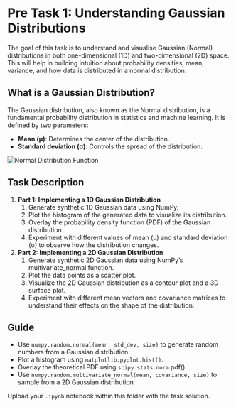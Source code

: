# Pre Task 1: Understanding Gaussian Distributions
The goal of this task is to understand and visualise Gaussian (Normal) distributions in both one-dimensional (1D) and two-dimensional (2D) space. This will help in building intuition about probability densities, mean, variance, and how data is distributed in a normal distribution.

## What is a Gaussian Distribution?
The Gaussian distribution, also known as the Normal distribution, is a fundamental probability distribution in statistics and machine learning. It is defined by two parameters:

- **Mean (μ)**: Determines the center of the distribution.
- **Standard deviation (σ)**: Controls the spread of the distribution.

![Normal Distribution Function]("diffusion-model-learning-path\images\normal.png")

## Task Description
1. **Part 1: Implementing a 1D Gaussian Distribution**
    1. Generate synthetic 1D Gaussian data using NumPy.
    2. Plot the histogram of the generated data to visualize its distribution.
    3. Overlay the probability density function (PDF) of the Gaussian distribution.
    4. Experiment with different values of mean (μ) and standard deviation (σ) to observe how the distribution changes.
2. **Part 2: Implementing a 2D Gaussian Distribution**
    1. Generate synthetic 2D Gaussian data using NumPy’s multivariate_normal function.
    2. Plot the data points as a scatter plot.
    3. Visualize the 2D Gaussian distribution as a contour plot and a 3D surface plot.
    4. Experiment with different mean vectors and covariance matrices to understand their effects on the shape of the distribution.

## Guide
- Use `numpy.random.normal(mean, std_dev, size)` to generate random numbers from a Gaussian distribution.
- Plot a histogram using `matplotlib.pyplot.hist()`.
- Overlay the theoretical PDF using `scipy.stats.norm`.pdf().
- Use `numpy.random.multivariate_normal(mean, covariance, size)` to sample from a 2D Gaussian distribution.

Upload your `.ipynb` notebook within this folder with the task solution.
